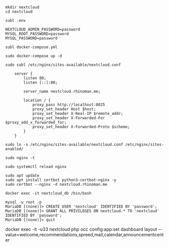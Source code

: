 ```
mkdir nextcloud 
cd nextcloud
```
```
subl .env
```

```
NEXTCLOUD_ADMIN_PASSWORD=password
MYSQL_ROOT_PASSWORD=password
MYSQL_PASSWORD=password
```

```
subl docker-compose.yml
```

```
sudo docker-compose up -d
```

```
sudo subl /etc/nginx/sites-available/nextcloud.conf
```

```
    server {
        listen 80;
        listen [::]:80;

        server_name nextcloud.rhinoman.me; 

        location / {
            proxy_pass http://localhost:8025
            proxy_set_header Host $host;
            proxy_set_header X-Real-IP $remote_addr;
            proxy_set_header X-Forwarded-For $proxy_add_x_forwarded_for;
            proxy_set_header X-Forwarded-Proto $scheme;
        }
    }
```

```
sudo ln -s /etc/nginx/sites-available/nextcloud.conf /etc/nginx/sites-enabled/
```
```
sudo nginx -t
```
```
sudo systemctl reload nginx
```

```
sudo apt update
sudo apt install certbot python3-certbot-nginx -y
sudo certbot --nginx -d nextcloud.rhinoman.me
```

```
docker exec -it nextcloud_db /bin/bash
```


```
mysql -u root -p
MariaDB [(none)]> CREATE USER 'nextcloud' IDENTIFIED BY 'password';
MariaDB [(none)]> GRANT ALL PRIVILEGES ON nextcloud.* TO 'nextcloud' IDENTIFIED BY 'password';
MariaDB [(none)]> quit
```


docker exec -it -u33 nextcloud php occ config:app:set dashboard layout --value=welcome,recommendations,spreed,mail,calendar,announcementcenter
